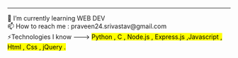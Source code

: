 <hr> 
 🌱 I’m currently learning WEB DEV<BR>
 📫 How to reach me : praveen24.srivastav@gmail.com<BR>
 ⚡️Technologies I know ---> <mark>Python , C ,  Node.js , Express.js ,Javascript , Html , Css , jQuery . </mark>
<!--
**praveen24sriv/praveen24sriv** is a ✨ _special_ ✨ repository because its `README.md` (this file) appears on your GitHub profile.

Here are some ideas to get you started:

- 🔭 I’m currently working on ...
- 
- 👯 I’m looking to collaborate on ...
- 🤔 I’m looking for help with ...
- 💬 Ask me about ...
- 📫 How to reach me: ...
- 😄 Pronouns: ...
- ⚡ Fun fact: ...
-->
